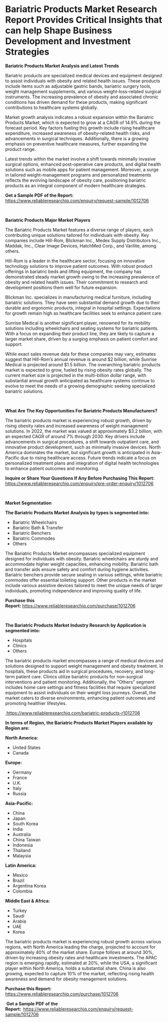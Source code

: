 <p><h1>Bariatric Products Market Research Report Provides Critical Insights that can help Shape Business Development and Investment Strategies</h1></p><p><strong>Bariatric Products Market Analysis and Latest Trends</strong></p>
<p><p>Bariatric products are specialized medical devices and equipment designed to assist individuals with obesity and related health issues. These products include items such as adjustable gastric bands, bariatric surgery tools, weight management supplements, and various weight-loss-related surgical instruments. The increasing prevalence of obesity and associated chronic conditions has driven demand for these products, making significant contributions to healthcare systems globally.</p><p>Market growth analysis indicates a robust expansion within the Bariatric Products Market, which is expected to grow at a CAGR of 14.9% during the forecast period. Key factors fueling this growth include rising healthcare expenditure, increased awareness of obesity-related health risks, and advancements in surgical techniques. Additionally, there is a growing emphasis on preventive healthcare measures, further expanding the product range.</p><p>Latest trends within the market involve a shift towards minimally invasive surgical options, enhanced post-operative care products, and digital health solutions such as mobile apps for patient management. Moreover, a surge in tailored weight-management programs and personalized treatments reflects the evolving landscape of obesity care, positioning bariatric products as an integral component of modern healthcare strategies.</p></p>
<p><strong>Get a Sample PDF of the Report:&nbsp;</strong> <a href="https://www.reliableresearchiq.com/enquiry/request-sample/1012706?utm_campaign=3506&utm_medium=2&utm_source=Github&utm_content=ia&utm_term=16042025&utm_id=bariatric-products">https://www.reliableresearchiq.com/enquiry/request-sample/1012706</a></p>
<p>&nbsp;</p>
<p><strong>Bariatric Products Major Market Players</strong></p>
<p><p>The Bariatric Products Market features a diverse range of players, each contributing unique solutions tailored for individuals with obesity. Key companies include Hill-Rom, Blickman Inc., Medex Supply Distributors Inc., Maddak, Inc., Clear Image Devices, HatchMed Corp., and Varilite, among others.</p><p>Hill-Rom is a leader in the healthcare sector, focusing on innovative technology solutions to improve patient outcomes. With robust product offerings in bariatric beds and lifting equipment, the company has demonstrated steady market growth owing to the increasing prevalence of obesity and related health issues. Their commitment to research and development positions them well for future expansion.</p><p>Blickman Inc. specializes in manufacturing medical furniture, including bariatric solutions. They have seen substantial demand growth due to their durable and ergonomic products, integral in hospital settings. Expectations for growth remain high as healthcare facilities seek to enhance patient care.</p><p>Sunrise Medical is another significant player, renowned for its mobility solutions including wheelchairs and seating systems for bariatric patients. With a focus on expanding their product line, they are likely to capture a larger market share, driven by a surging emphasis on patient comfort and support.</p><p>While exact sales revenue data for these companies may vary, estimates suggest that Hill-Rom’s annual revenue is around $2 billion, while Sunrise Medical is projected around $1.5 billion. The overarching bariatric products market is expected to grow, fueled by rising obesity rates globally. The current market size is projected in the multi-billion dollar range, with substantial annual growth anticipated as healthcare systems continue to evolve to meet the needs of a growing demographic seeking specialized bariatric solutions.</p></p>
<p>&nbsp;</p>
<p><strong>What Are The Key Opportunities For Bariatric Products Manufacturers?</strong></p>
<p><p>The bariatric products market is experiencing robust growth, driven by rising obesity rates and increased awareness of weight management solutions. In 2022, the market was valued at approximately $3.2 billion, with an expected CAGR of around 7% through 2030. Key drivers include advancements in surgical procedures, a shift towards outpatient care, and innovative product development, such as minimally invasive devices. North America dominates the market, but significant growth is anticipated in Asia-Pacific due to rising healthcare access. Future trends indicate a focus on personalized treatment plans and integration of digital health technologies to enhance patient outcomes and monitoring.</p></p>
<p><strong>Inquire or Share Your Questions If Any Before Purchasing This Report:</strong> <a href="https://www.reliableresearchiq.com/enquiry/pre-order-enquiry/1012706?utm_campaign=3506&utm_medium=2&utm_source=Github&utm_content=ia&utm_term=16042025&utm_id=bariatric-products">https://www.reliableresearchiq.com/enquiry/pre-order-enquiry/1012706</a></p>
<p>&nbsp;</p>
<p><strong>Market Segmentation</strong></p>
<p><strong>The Bariatric Products Market Analysis by types is segmented into:</strong></p>
<p><ul><li>Bariatric Wheelchairs</li><li>Bariatric Bath & Transfer</li><li>Bariatric Benchers</li><li>Bariatric Commodes</li><li>Others</li></ul></p>
<p><p>The Bariatric Products Market encompasses specialized equipment designed for individuals with obesity. Bariatric wheelchairs are sturdy and accommodate higher weight capacities, enhancing mobility. Bariatric bath and transfer aids ensure safety and comfort during hygiene activities. Bariatric benchers provide secure seating in various settings, while bariatric commodes offer essential toileting support. Other products in the market include various assistive devices tailored to meet the unique needs of larger individuals, promoting independence and improving quality of life.</p></p>
<p><strong>Purchase this Report:&nbsp;</strong><a href="https://www.reliableresearchiq.com/purchase/1012706?utm_campaign=3506&utm_medium=2&utm_source=Github&utm_content=ia&utm_term=16042025&utm_id=bariatric-products">https://www.reliableresearchiq.com/purchase/1012706</a></p>
<p>&nbsp;</p>
<p><strong>The Bariatric Products Market Industry Research by Application is segmented into:</strong></p>
<p><ul><li>Hospitals</li><li>Clinics</li><li>Others</li></ul></p>
<p><p>The bariatric products market encompasses a range of medical devices and solutions designed to support weight management and obesity treatment. In hospitals, these products aid in surgical procedures, recovery, and long-term patient care. Clinics utilize bariatric products for non-surgical interventions and patient monitoring. Additionally, the "Others" segment includes home care settings and fitness facilities that require specialized equipment to assist individuals on their weight loss journeys. Overall, the market caters to diverse environments, enhancing patient outcomes and promoting healthier lifestyles.</p></p>
<p><a href="https://www.reliableresearchiq.com/bariatric-products-r1012706?utm_campaign=3506&utm_medium=2&utm_source=Github&utm_content=ia&utm_term=16042025&utm_id=bariatric-products">&nbsp;https://www.reliableresearchiq.com/bariatric-products-r1012706</a></p>
<p><strong>In terms of Region, the Bariatric Products Market Players available by Region are:</strong></p>
<p>
    <p> <strong> North America: </strong>
        <ul>
            <li>United States</li>
            <li>Canada</li>
        </ul>
        </p> 
    <p> <strong> Europe: </strong>
        <ul>
            <li>Germany</li>
            <li>France</li>
            <li>U.K.</li>
            <li>Italy</li>
            <li>Russia</li>
        </ul>
        </p> 
    <p> <strong> Asia-Pacific: </strong>
        <ul>
            <li>China</li>
            <li>Japan</li>
            <li>South Korea</li>
            <li>India</li>
            <li>Australia</li>
            <li>China Taiwan</li>
            <li>Indonesia</li>
            <li>Thailand</li>
            <li>Malaysia</li>
        </ul>
        </p> 
    <p> <strong> Latin America: </strong>
        <ul>
            <li>Mexico</li>
            <li>Brazil</li>
            <li>Argentina Korea</li>
            <li>Colombia</li>
        </ul>
        </p> 
    <p> <strong> Middle East & Africa: </strong>
        <ul>
            <li>Turkey</li>
            <li>Saudi</li>
            <li>Arabia</li>
            <li>UAE</li>
            <li>Korea</li>
        </ul>
    </p>
    </p>
<p><p>The bariatric products market is experiencing robust growth across various regions, with North America leading the charge, projected to account for approximately 40% of the market share. Europe follows at around 30%, driven by increasing obesity rates and healthcare investments. The APAC region is emerging rapidly, estimated at 20%, while the USA, a significant player within North America, holds a substantial share. China is also growing, expected to capture 10% of the market, reflecting rising health awareness and demand for obesity management solutions.</p></p>
<p><strong>Purchase this Report: </strong><a href="https://www.reliableresearchiq.com/purchase/1012706?utm_campaign=3506&utm_medium=2&utm_source=Github&utm_content=ia&utm_term=16042025&utm_id=bariatric-products">https://www.reliableresearchiq.com/purchase/1012706</a></p>
<p>&nbsp;<strong>Get a Sample PDF of the Report:&nbsp;&nbsp;</strong><a href="https://www.reliableresearchiq.com/enquiry/request-sample/1012706?utm_campaign=3506&utm_medium=2&utm_source=Github&utm_content=ia&utm_term=16042025&utm_id=bariatric-products">https://www.reliableresearchiq.com/enquiry/request-sample/1012706</a></p>
<p><strong></strong></p>
<p><p></p><p></p><p></p></p>